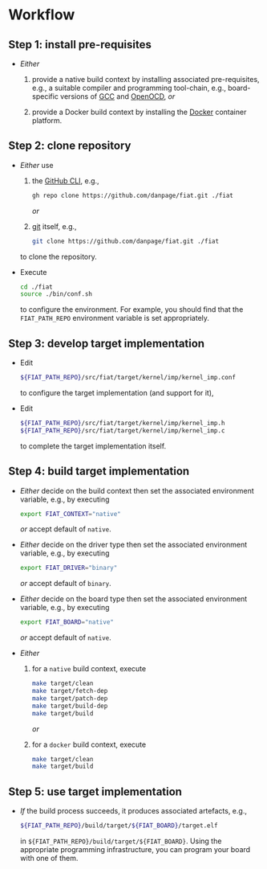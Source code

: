 # Workflow

<!--- ==================================================================== --->

## Step 1: install pre-requisites

- *Either*

  1. provide a native build context by installing 
     associated pre-requisites, e.g.,
     a suitable
     compiler 
     and 
     programming 
     tool-chain,
     e.g., board-specific versions of
     [GCC](https://gcc.gnu.org)
     and
     [OpenOCD](https://openocd.org),
     *or*

  2. provide a Docker build context by installing 
     the 
     [Docker](https://www.docker.com)
     container platform.

<!--- -------------------------------------------------------------------- --->

## Step 2: clone repository

- *Either* use

  1. the 
     [GitHub CLI](https://github.com/cli/cli), 
     e.g.,

     ```sh
     gh repo clone https://github.com/danpage/fiat.git ./fiat
     ```

     *or*
  
  2. [git](https://git-scm.com>)
     itself, 
     e.g.,
  
     ```sh
     git clone https://github.com/danpage/fiat.git ./fiat
     ```

  to clone the repository.

- Execute

  ```sh
  cd ./fiat
  source ./bin/conf.sh
  ```
  
  to configure the environment.
  For example, you should find that the
  `FIAT_PATH_REPO`
  environment variable is set appropriately.

<!--- -------------------------------------------------------------------- --->

## Step 3: develop target implementation

- Edit

  ```sh
  ${FIAT_PATH_REPO}/src/fiat/target/kernel/imp/kernel_imp.conf
  ```

  to configure the target implementation (and support for it),

- Edit

  ```sh
  ${FIAT_PATH_REPO}/src/fiat/target/kernel/imp/kernel_imp.h
  ${FIAT_PATH_REPO}/src/fiat/target/kernel/imp/kernel_imp.c
  ```

  to complete the target implementation itself.

<!--- -------------------------------------------------------------------- --->

## Step 4: build   target implementation

- *Either*
  decide on the 
  build context
  then
  set the associated environment variable, e.g., by executing

  ```sh
  export FIAT_CONTEXT="native"
  ```

  *or* accept default of `native`.

- *Either*
  decide on the 
  driver type
  then
  set the associated environment variable, e.g., by executing

  ```sh
  export FIAT_DRIVER="binary"
  ```

  *or* accept default of `binary`.

- *Either*
  decide on the 
  board  type
  then
  set the associated environment variable, e.g., by executing

  ```sh
  export FIAT_BOARD="native"
  ```

  *or* accept default of `native`.

- *Either*

  1. for a 
     `native`
     build context,
     execute

     ```sh
     make target/clean
     make target/fetch-dep
     make target/patch-dep
     make target/build-dep
     make target/build
     ```

     *or*

  2. for a 
     `docker`
     build context,
     execute

     ```sh
     make target/clean
     make target/build
     ```

<!--- -------------------------------------------------------------------- --->

## Step 5: use     target implementation

- *If* the build process succeeds, it produces associated artefacts, 
  e.g.,
  
  ```sh
  ${FIAT_PATH_REPO}/build/target/${FIAT_BOARD}/target.elf
  ```

  in `${FIAT_PATH_REPO}/build/target/${FIAT_BOARD}`.
  Using the appropriate programming infrastructure, you can program 
  your board with one of them.

<!--- ==================================================================== --->
